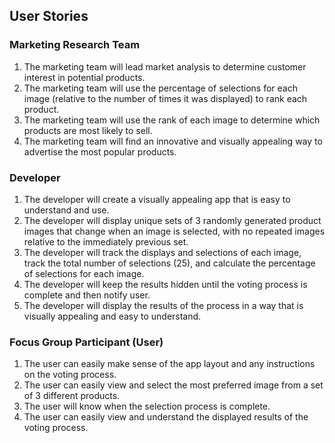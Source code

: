 ## User Stories

### Marketing Research Team

1. The marketing team will lead market analysis to determine customer interest in potential products.
1. The marketing team will use the percentage of selections for each image (relative to the number of times it was displayed) to rank each product.
1. The marketing team will use the rank of each image to determine which products are most likely to sell.
1. The marketing team will find an innovative and visually appealing way to advertise the most popular products.

### Developer

1. The developer will create a visually appealing app that is easy to understand and use.
1. The developer will display unique sets of 3 randomly generated product images that change when an image is selected, with no repeated images relative to the immediately previous set.
1. The developer will track the displays and selections of each image, track the total number of selections (25), and calculate the percentage of selections for each image.
1. The developer will keep the results hidden until the voting process is complete and then notify user.
1. The developer will display the results of the process in a way that is visually appealing and easy to understand.

### Focus Group Participant (User)

1. The user can easily make sense of the app layout and any instructions on the voting process.
1. The user can easily view and select the most preferred image from a set of 3 different products.
1. The user will know when the selection process is complete.
1. The user can easily view and understand the displayed results of the voting process.
